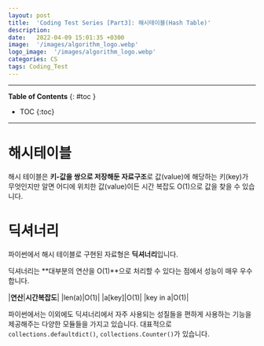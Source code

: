 ```yaml
---
layout: post
title:  'Coding Test Series [Part3]: 해시테이블(Hash Table)'
description: 
date:   2022-04-09 15:01:35 +0300
image:  '/images/algorithm_logo.webp'
logo_image:  '/images/algorithm_logo.webp'
categories: CS
tags: Coding_Test
---
```

---

**Table of Contents**
{: #toc }
*  TOC
{:toc}

---
# 해시테이블

해시 테이블은 **키-값을 쌍으로 저장해둔 자료구조**로 값(value)에 해당하는 키(key)가 무엇인지만 알면 어디에 위치한 값(value)이든 시간 복잡도 O(1)으로 값을 찾을 수 있습니다.  

# 딕셔너리

파이썬에서 해시 테이블로 구현된 자료형은 **딕셔너리**입니다.  

딕셔너리는 **대부분의 연산을 O(1)**으로 처리할 수 있다는 점에서 성능이 매우 우수합니다.  

|**연산**|**시간복잡도**|
|len(a)|O(1)|
|a[key]|O(1)|
|key in a|O(1)|

파이썬에서는 이외에도 딕셔너리에서 자주 사용되는 성질들을 편하게 사용하는 기능을 제공해주는 다양한 모듈들을 가지고 있습니다. 대표적으로 `collections.defaultdict()`, `collections.Counter()`가 있습니다.  

